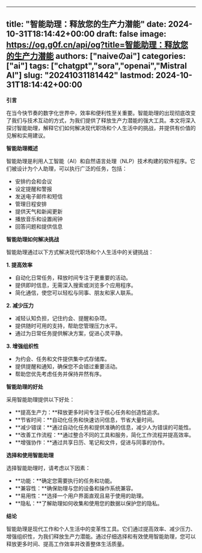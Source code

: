 
---
title: "智能助理：释放您的生产力潜能"
date: 2024-10-31T18:14:42+00:00
draft: false
image: https://og.g0f.cn/api/og?title=智能助理：释放您的生产力潜能
authors: ["naiveのai"]
categories: ["ai"]
tags: ["chatgpt","sora","openai","Mistral AI"]
slug: "20241031181442"
lastmod: 2024-10-31T18:14:42+00:00
---
**引言**

在当今快节奏的数字化世界中，效率和便利性至关重要。智能助理的出现彻底改变了我们与技术互动的方式，为我们提供了释放生产力潜能的强大工具。本文将深入探讨智能助理，解释它们如何解决现代职场和个人生活中的挑战，并提供有价值的见解和实用建议。

**智能助理概述**

智能助理是利用人工智能（AI）和自然语言处理（NLP）技术构建的软件程序。它们被设计为个人助理，可以执行广泛的任务，包括：

- 安排约会和会议
- 设定提醒和警报
- 发送电子邮件和短信
- 管理日程安排
- 提供天气和新闻更新
- 播放音乐和设置闹钟
- 回答问题和提供信息

**智能助理如何解决挑战**

智能助理通过以下方式解决现代职场和个人生活中的关键挑战：

**1. 提高效率**

* 自动化日常任务，释放时间专注于更重要的活动。
* 提供即时信息，无需深入搜索或浏览多个应用程序。
* 简化通信，使您可以轻松与同事、朋友和家人联系。

**2. 减少压力**

* 减轻认知负担，记住约会、提醒和杂项。
* 提供随时可用的支持，帮助您管理压力水平。
* 通过为日常任务提供解决方案，促进心灵平静。

**3. 增强组织性**

* 为约会、任务和文件提供集中式存储库。
* 提供提醒和通知，确保您不会错过重要活动。
* 帮助您优先考虑任务并保持井然有序。

**智能助理的好处**

采用智能助理提供以下好处：

* **提高生产力：**释放更多时间专注于核心任务和创造性追求。
* **节省时间：**自动化任务和快速访问信息，节省大量时间。
* **减少错误：**通过自动化任务和提供准确的信息，减少人为错误的可能性。
* **改善工作流程：**通过整合不同的工具和服务，简化工作流程并提高效率。
* **增强协作：**通过共享日历、笔记和文件，促进与同事的协作。

**选择和使用智能助理**

选择智能助理时，请考虑以下因素：

* **功能：**确定您需要执行的任务和功能。
* **兼容性：**确保助理与您的设备和操作系统兼容。
* **易用性：**选择一个用户界面直观且易于使用的助理。
* **隐私：**了解助理如何收集和使用您的数据以保护您的隐私。

**结论**

智能助理是现代工作和个人生活中的变革性工具。它们通过提高效率、减少压力、增强组织性，为我们释放生产力潜能。通过仔细选择和有效使用智能助理，您可以释放更多时间、提高工作效率并改善整体生活质量。